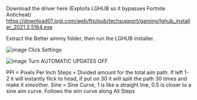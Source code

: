 Download the driver here (Exploits LGHUB so it bypasses Fortnite Anticheat) https://download01.logi.com/web/ftp/pub/techsupport/gaming/lghub_installer_2021.3.5164.exe

Extract the Better aimmy folder, then run the LGHUB installer.

![image](https://github.com/xlxk-of/Better-Aimmy/assets/83321108/871c0609-2f66-47ad-9a30-3ce3952a6a75)
Click Settings

![image](https://github.com/xlxk-of/Better-Aimmy/assets/83321108/1765c308-b6cd-40ae-86fb-2d76b972435b)
Turn AUTOMATIC UPDATES OFF

PPI = Pixels Per Inch
Steps = Divided amount for the total aim path. If left 1-2 it will instantly flick to head, if put on 30 it will split the path 30 times and make it smoother.
Sine = Sine Curve, 1 is like a straight line, 0.5 is closer to a sine aim curve. Follows the aim curve along All Steps
